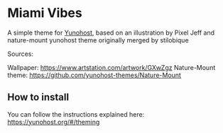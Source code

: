 # Miami Vibes
A simple theme for [Yunohost](https://yunohost.org), based on an illustration by Pixel Jeff and nature-mount yunohost theme originally merged by stilobique

Sources: 

Wallpaper: https://www.artstation.com/artwork/GXwZgz
Nature-Mount theme: https://github.com/yunohost-themes/Nature-Mount

## How to install

You can follow the instructions explained here:
https://yunohost.org/#/theming

